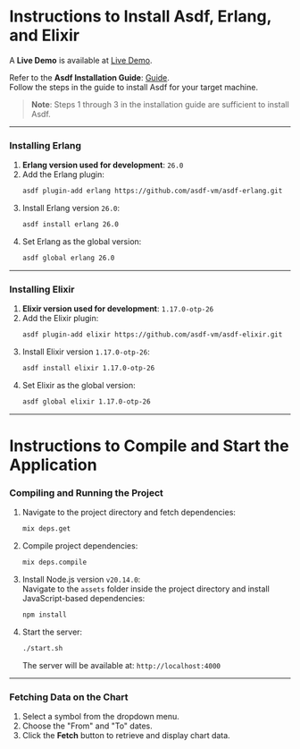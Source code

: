 # **Instructions to Install Asdf, Erlang, and Elixir**

A **Live Demo** is available at [Live Demo](https://chart.syyid.club).  

Refer to the **Asdf Installation Guide**: [Guide](https://asdf-vm.com/guide/getting-started.html).  
Follow the steps in the guide to install Asdf for your target machine.  

> **Note**: Steps 1 through 3 in the installation guide are sufficient to install Asdf.

---

### **Installing Erlang**  
1. **Erlang version used for development**: `26.0`  
2. Add the Erlang plugin:  
   ```bash
   asdf plugin-add erlang https://github.com/asdf-vm/asdf-erlang.git
   ```  
3. Install Erlang version `26.0`:  
   ```bash
   asdf install erlang 26.0
   ```  
4. Set Erlang as the global version:  
   ```bash
   asdf global erlang 26.0
   ```

---

### **Installing Elixir**  
1. **Elixir version used for development**: `1.17.0-otp-26`  
2. Add the Elixir plugin:  
   ```bash
   asdf plugin-add elixir https://github.com/asdf-vm/asdf-elixir.git
   ```  
3. Install Elixir version `1.17.0-otp-26`:  
   ```bash
   asdf install elixir 1.17.0-otp-26
   ```  
4. Set Elixir as the global version:  
   ```bash
   asdf global elixir 1.17.0-otp-26
   ```

---

# **Instructions to Compile and Start the Application**


### **Compiling and Running the Project**  
1. Navigate to the project directory and fetch dependencies:  
   ```bash
   mix deps.get
   ```  
2. Compile project dependencies:  
   ```bash
   mix deps.compile
   ```  
3. Install Node.js version `v20.14.0`:  
   Navigate to the `assets` folder inside the project directory and install JavaScript-based dependencies:  
   ```bash
   npm install
   ```  
4. Start the server:  
   ```bash
   ./start.sh
   ```  
   The server will be available at: `http://localhost:4000`

---

### **Fetching Data on the Chart**  
1. Select a symbol from the dropdown menu.  
2. Choose the "From" and "To" dates.  
3. Click the **Fetch** button to retrieve and display chart data.
